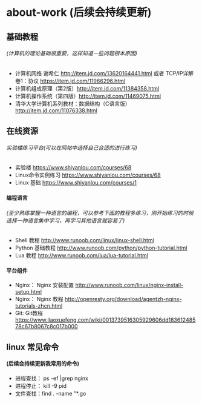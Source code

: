 # about-work (后续会持续更新)

## 基础教程
###### (计算机的理论基础很重要，这样知道一些问题根本原因)
* 计算机网络 谢希仁 http://item.jd.com/13620164441.html 或者 TCP/IP详解 卷1：协议 https://item.jd.com/11966296.html
* 计算机组成原理（第2版）http://item.jd.com/11384358.html
* 计算机操作系统（第四版）http://item.jd.com/11469075.html
* 清华大学计算机系列教材：数据结构（C语言版） http://item.jd.com/11076338.html

## 在线资源
###### 实验楼练习平台(可以在网站中选择自己合适的进行练习)
* 实验楼 https://www.shiyanlou.com/courses/68
* Linux命令实例练习 https://www.shiyanlou.com/courses/68
* Linux 基础 https://www.shiyanlou.com/courses/1

#### 编程语言
###### (至少熟练掌握一种语言的编程，可以参考下面的教程多练习，刚开始练习的时候选择一种语言集中学习，再学习其他语言就容易了)
* Shell 教程 http://www.runoob.com/linux/linux-shell.html
* Python 基础教程 http://www.runoob.com/python/python-tutorial.html
* Lua 教程 http://www.runoob.com/lua/lua-tutorial.html 

#### 平台组件
* Nginx： Nginx 安装配置 http://www.runoob.com/linux/nginx-install-setup.html
* Nginx： Nginx 教程 http://openresty.org/download/agentzh-nginx-tutorials-zhcn.html 
* Git: Git教程 https://www.liaoxuefeng.com/wiki/0013739516305929606dd18361248578c67b8067c8c017b000

## linux 常见命令
#### (后续会持续更新我常用的命令)
* 进程查找： ps -ef |grep nginx
* 进程停止： kill -9 pid
* 文件查找：find . -name "*.go
	
